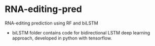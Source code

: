 # RNA-editing-pred
RNA-editing prediction using RF and biLSTM

* biLSTM folder contains code for bidirectional LSTM deep learning approach, developed in python with tensorflow.
